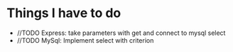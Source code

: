 
# Things I have to do


- //TODO Express: take parameters with get and connect to mysql select
- //TODO MySql: Implement select with criterion

